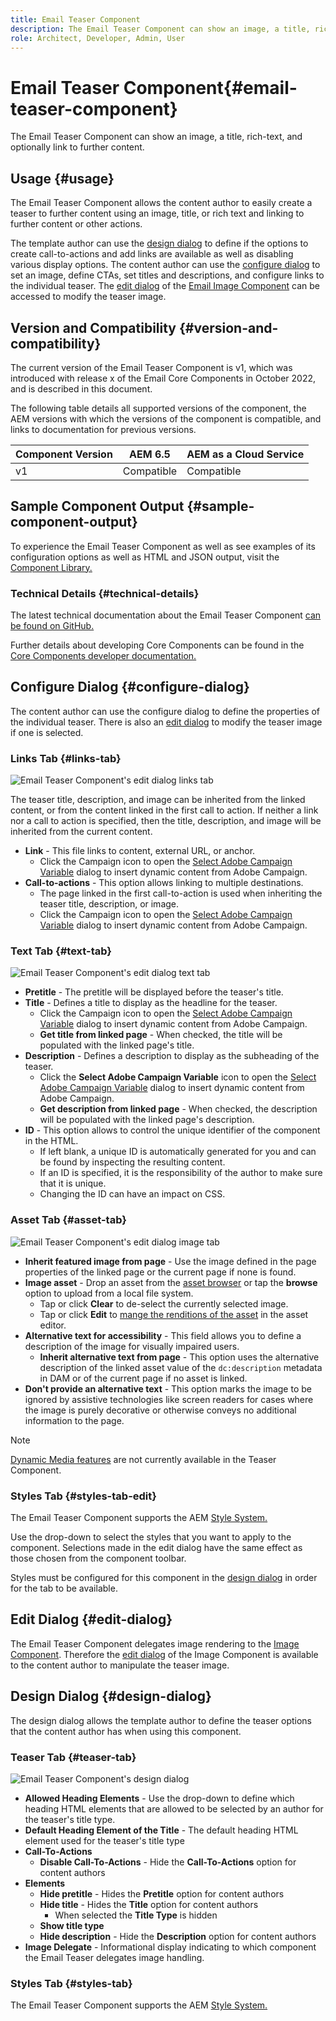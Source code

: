 ```yaml
---
title: Email Teaser Component
description: The Email Teaser Component can show an image, a title, rich-text, and optionally link to further content.
role: Architect, Developer, Admin, User
---
```


# Email Teaser Component{#email-teaser-component}

The Email Teaser Component can show an image, a title, rich-text, and optionally link to further content.

## Usage {#usage}

The Email Teaser Component allows the content author to easily create a teaser to further content using an image, title, or rich text and linking to further content or other actions.

The template author can use the [design dialog](#design-dialog) to define if the options to create call-to-actions and add links are available as well as disabling various display options. The content author can use the [configure dialog](#configure-dialog) to set an image, define CTAs, set titles and descriptions, and configure links to the individual teaser. The [edit dialog](image.md#edit-dialog) of the [Email Image Component](image.md) can be accessed to modify the teaser image.

## Version and Compatibility {#version-and-compatibility}

The current version of the Email Teaser Component is v1, which was introduced with release x of the Email Core Components in October 2022, and is described in this document.  
  
The following table details all supported versions of the component, the AEM versions with which the versions of the component is compatible, and links to documentation for previous versions.

|Component Version |AEM 6.5 |AEM as a Cloud Service|
|---|---|---|
|v1 |Compatible | Compatible|

## Sample Component Output {#sample-component-output}

To experience the Email Teaser Component as well as see examples of its configuration options as well as HTML and JSON output, visit the [Component Library.](https://adobe.com/go/aem_cmp_library_email_teaser)

### Technical Details {#technical-details}

The latest technical documentation about the Email Teaser Component [can be found on GitHub.](https://adobe.com/go/aem_cmp_tech_email_teaser_v1)

Further details about developing Core Components can be found in the [Core Components developer documentation.](/help/developing/overview.md)

## Configure Dialog {#configure-dialog}

The content author can use the configure dialog to define the properties of the individual teaser. There is also an [edit dialog](#edit-dialog) to modify the teaser image if one is selected.

### Links Tab {#links-tab}

![Email Teaser Component's edit dialog links tab](/help/email/assets/email-teaser-edit-links.png)

The teaser title, description, and image can be inherited from the linked content, or from the content linked in the first call to action. If neither a link nor a call to action is specified, then the title, description, and image will be inherited from the current content.

* **Link** - This file links to content, external URL, or anchor.
  * Click the Campaign icon to open the [Select Adobe Campaign Variable](/help/email/campaign-variables.md) dialog to insert dynamic content from Adobe Campaign.
* **Call-to-actions** - This option allows linking to multiple destinations.
  * The page linked in the first call-to-action is used when inheriting the teaser title, description, or image.
  * Click the Campaign icon to open the [Select Adobe Campaign Variable](/help/email/campaign-variables.md) dialog to insert dynamic content from Adobe Campaign.

### Text Tab {#text-tab}

![Email Teaser Component's edit dialog text tab](/help/email/assets/email-teaser-edit-text.png)

* **Pretitle** - The pretitle will be displayed before the teaser's title.
* **Title** - Defines a title to display as the headline for the teaser.
  * Click the Campaign icon to open the [Select Adobe Campaign Variable](/help/email/campaign-variables.md) dialog to insert dynamic content from Adobe Campaign.
  * **Get title from linked page** -  When checked, the title will be populated with the linked page's title.
* **Description** - Defines a description to display as the subheading of the teaser.
  * Click the **Select Adobe Campaign Variable** icon to open the [Select Adobe Campaign Variable](/help/email/campaign-variables.md) dialog to insert dynamic content from Adobe Campaign.
  * **Get description from linked page** - When checked, the description will be populated with the linked page's description.
* **ID** - This option allows to control the unique identifier of the component in the HTML.
  * If left blank, a unique ID is automatically generated for you and can be found by inspecting the resulting content.
  * If an ID is specified, it is the responsibility of the author to make sure that it is unique.
  * Changing the ID can have an impact on CSS.

### Asset Tab {#asset-tab}

![Email Teaser Component's edit dialog image tab](/help/email/assets/email-teaser-edit-image.png)

* **Inherit featured image from page** - Use the image defined in the page properties of the linked page or the current page if none is found.
* **Image asset** - Drop an asset from the [asset browser](https://experienceleague.adobe.com/docs/experience-manager-cloud-service/sites/authoring/fundamentals/environment-tools.html) or tap the **browse** option to upload from a local file system.
  * Tap or click **Clear** to de-select the currently selected image.
  * Tap or click **Edit** to [mange the renditions of the asset](https://experienceleague.adobe.com/docs/experience-manager-cloud-service/assets/manage/manage-digital-assets.html) in the asset editor.
* **Alternative text for accessibility** - This field allows you to define a description of the image for visually impaired users.
  * **Inherit alternative text from page** - This option uses the alternative description of the linked asset value of the `dc:description` metadata in DAM or of the current page if no asset is linked.
* **Don't provide an alternative text** - This option marks the image to be ignored by assistive technologies like screen readers for cases where the image is purely decorative or otherwise conveys no additional information to the page.

>[!NOTE]
>
>[Dynamic Media features](image.md#dynamic-media) are not currently available in the Teaser Component.

### Styles Tab {#styles-tab-edit}

The Email Teaser Component supports the AEM [Style System.](/help/get-started/authoring.md#component-styling)

Use the drop-down to select the styles that you want to apply to the component. Selections made in the edit dialog have the same effect as those chosen from the component toolbar.

Styles must be configured for this component in the [design dialog](#design-dialog) in order for the tab to be available.

## Edit Dialog {#edit-dialog}

The Email Teaser Component delegates image rendering to the [Image Component](image.md). Therefore the [edit dialog](image.md#edit-dialog) of the Image Component is available to the content author to manipulate the teaser image.

## Design Dialog {#design-dialog}

The design dialog allows the template author to define the teaser options that the content author has when using this component.

### Teaser Tab {#teaser-tab}

![Email Teaser Component's design dialog](/help/email/assets/email-teaser-design.png)

* **Allowed Heading Elements** - Use the drop-down to define which heading HTML elements that are allowed to be selected by an author for the teaser's title type.
* **Default Heading Element of the Title** - The default heading HTML element used for the teaser's title type
* **Call-To-Actions**
  * **Disable Call-To-Actions** - Hide the **Call-To-Actions** option for content authors
* **Elements**
  * **Hide pretitle** - Hides the **Pretitle** option for content authors
  * **Hide title** - Hides the **Title** option for content authors
    * When selected the **Title Type** is hidden
  * **Show title type**
  * **Hide description** - Hide the **Description** option for content authors
* **Image Delegate** - Informational display indicating to which component the Email Teaser delegates image handling.

### Styles Tab {#styles-tab}

The Email Teaser Component supports the AEM [Style System.](/help/get-started/authoring.md#component-styling)
